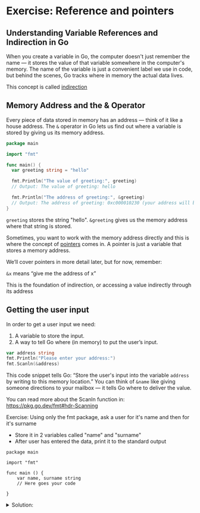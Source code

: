 # Exercise: Reference and pointers

## Understanding Variable References and Indirection in Go

When you create a variable in Go, the computer doesn't just remember the name — it stores the value of that variable somewhere in the computer's memory. The name of the variable is just a convenient label we use in code, but behind the scenes, Go tracks where in memory the actual data lives.

This concept is called [indirection](https://en.wikipedia.org/wiki/Indirection)

## Memory Address and the & Operator

Every piece of data stored in memory has an address — think of it like a house address. The `&` operator in Go lets us find out where a variable is stored by giving us its memory address.

```go
package main

import "fmt"

func main() {
  var greeting string = "hello"

  fmt.Println("The value of greeting:", greeting)
  // Output: The value of greeting: hello

  fmt.Println("The address of greeting:", &greeting)
  // Output: The address of greeting: 0xc000010230 (your address will be different)
}
```

`greeting` stores the string "hello".
`&greeting` gives us the memory address where that string is stored.

Sometimes, you want to work with the memory address directly and this is where the concept of [pointers](https://en.wikipedia.org/wiki/Pointer_(computer_programming)) comes in. A pointer is just a variable that stores a memory address.

We’ll cover pointers in more detail later, but for now, remember:

`&x` means “give me the address of x”

This is the foundation of indirection, or accessing a value indirectly through its address

## Getting the user input

In order to get a user input we need:

1. A variable to store the input.
2. A way to tell Go where (in memory) to put the user’s input.

```go
var address string
fmt.Println("Please enter your address:")
fmt.Scanln(&address)
```

This code snippet tells Go: “Store the user's input into the variable `address` by writing to this memory location.”
You can think of `&name` like giving someone directions to your mailbox — it tells Go where to deliver the value.

You can read more about the Scanln function in: https://pkg.go.dev/fmt#hdr-Scanning

Exercise: Using only the fmt package, ask a user for it's name and then for it's surname

- Store it in 2 variables called "name" and "surname"
- After user has entered the data, print it to the standard output

```golang
package main

import "fmt"

func main () {
	var name, surname string
	// Here goes your code
	
}
```

<details>
<summary> Solution: </summary>

```golang
package main

import "fmt"

func main () {
	var name, surname string
	// Here goes your code
	fmt.Println("Please enter your name")
	fmt.Scanln(&name)
	fmt.Println("Please enter your surname")
	fmt.Scanln(&surname)

	fmt.Printf("Your name is: " + name + " " + surname)
}

```

</details>

